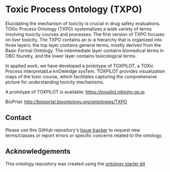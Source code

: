 # Toxic Process Ontology (TXPO)

Elucidating the mechanism of toxicity is crucial in drug safety evaluations. 
TOXic Process Ontology (TXPO) systematizes a wide variety of terms involving toxicity courses and processes.
The first version of TXPO focuses on liver toxicity.
The TXPO contains an is-a hierarchy that is organized into three layers: the top layer contains general terms, mostly derived from the Basic Formal Ontology. The intermediate layer contains biomedical terms in OBO foundry, and the lower layer contains toxicological terms.

In applied work, we have developed a prototype of TOXPILOT, a TOXic Process InterpretabLe knOwledge sysTem. 
TOXPILOT provides visualization maps of the toxic course, which facilitates capturing the comprehensive picture for understanding toxicity mechanisms. 

A prototype of TOXPILOT is available:  https://toxpilot.nibiohn.go.jp

BioPrtal: http://bioportal.bioontology.org/ontologies/TXPO

## Contact

Please use this GitHub repository's [Issue tracker](https://github.com/txpo-ontology/TXPO/issues) to request new terms/classes or report errors or specific concerns related to the ontology.

## Acknowledgements

This ontology repository was created using the [ontology starter kit](https://github.com/INCATools/ontology-starter-kit)

